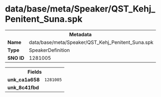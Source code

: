 <h1>data/base/meta/Speaker/QST_Kehj_Penitent_Suna.spk</h1><table><tr><th colspan="100%">Metadata</th></tr><tr><td><b>Name</b></td><td>data/base/meta/Speaker/QST_Kehj_Penitent_Suna.spk</td></tr><tr><td><b>Type</b></td><td>SpeakerDefinition</td></tr><tr><td><b>SNO ID</b></td><td>1281005</td></tr></table>

<table><tr><th colspan="100%">Fields</th></tr><tr><td><b>unk_ca1a658</b></td><td><code>1281005</code></td></tr><tr><td><b>unk_8c41fbd</b></td><td></td></tr></table>

